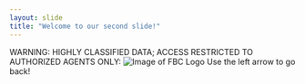 ```yaml
---
layout: slide
title: "Welcome to our second slide!"
---
```

WARNING: HIGHLY CLASSIFIED DATA; ACCESS RESTRICTED TO AUTHORIZED AGENTS ONLY:
![Image of FBC Logo](https://i.imgur.com/iF55Odn.png)
Use the left arrow to go back!
